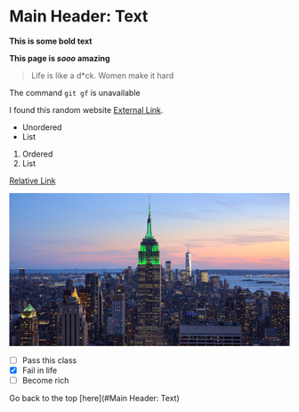 # Main Header: Text

**This is some bold text**

**This page is _sooo_ amazing**

>Life is like a d*ck. Women make it hard

The command `git gf` is unavailable

I found this random website [External Link](https://cat-bounce.com/).

- Unordered
- List

1. Ordered
2. List

[Relative Link](rel_link.md)

![I went here for Spring break](Empire.jpg)

- [ ] Pass this class
- [X] Fail in life
- [ ] Become rich

Go back to the top [here](#Main Header: Text)